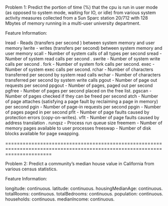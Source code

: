 Problem 1: Predict the portion of time (%) that the cpu is run in user mode (as opposed to system mode, waiting for IO, or idle) from various system activity measures collected from a Sun Sparc station 20/712 with 128 Mbytes of memory running in a multi-user university department.

Feature Information:

lread - Reads (transfers per second ) between system memory and user memory
lwrite - writes (transfers per second) between system memory and user memory
scall - Number of system calls of all types per second
sread - Number of system read calls per second .
swrite - Number of system write calls per second .
fork - Number of system fork calls per second.
exec - Number of system exec calls per second.
rchar - Number of characters transferred per second by system read calls
wchar - Number of characters transferred per second by system write calls
pgout - Number of page out requests per second
ppgout - Number of pages, paged out per second
pgfree - Number of pages per second placed on the free list.
pgscan - Number of pages checked if they can be freed per second
atch - Number of page attaches (satisfying a page fault by reclaiming a page in memory) per second
pgin - Number of page-in requests per second
ppgin - Number of pages paged in per second
pflt - Number of page faults caused by protection errors (copy-on-writes).
vflt - Number of page faults caused by address translation .
runqsz - Process run queue size
freemem - Number of memory pages available to user processes
freeswap - Number of disk blocks available for page swapping.

============================================================================================================================

Problem 2: Predict a community’s median house value in California from various census statistics.

Feature Information:

longitude: continuous.
latitude: continuous.
housingMedianAge: continuous. 
totalRooms: continuous. 
totalBedrooms: continuous. 
population: continuous. 
households: continuous. 
medianIncome: continuous. 
